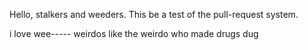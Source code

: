 Hello, stalkers and weeders. This be a test of the pull-request system.



i love wee----- weirdos like the weirdo who made drugs dug

